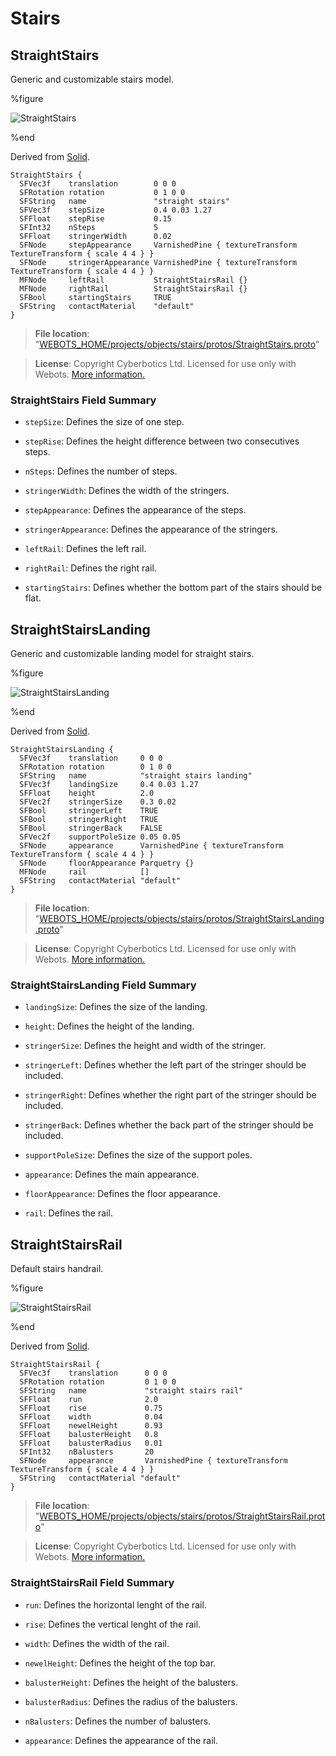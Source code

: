 # Stairs

## StraightStairs

Generic and customizable stairs model.

%figure

![StraightStairs](images/objects/stairs/StraightStairs/model.thumbnail.png)

%end

Derived from [Solid](../reference/solid.md).

```
StraightStairs {
  SFVec3f    translation        0 0 0
  SFRotation rotation           0 1 0 0
  SFString   name               "straight stairs"
  SFVec3f    stepSize           0.4 0.03 1.27
  SFFloat    stepRise           0.15
  SFInt32    nSteps             5
  SFFloat    stringerWidth      0.02
  SFNode     stepAppearance     VarnishedPine { textureTransform TextureTransform { scale 4 4 } }
  SFNode     stringerAppearance VarnishedPine { textureTransform TextureTransform { scale 4 4 } }
  MFNode     leftRail           StraightStairsRail {}
  MFNode     rightRail          StraightStairsRail {}
  SFBool     startingStairs     TRUE
  SFString   contactMaterial    "default"
}
```

> **File location**: "[WEBOTS\_HOME/projects/objects/stairs/protos/StraightStairs.proto](https://github.com/cyberbotics/webots/tree/{version}/projects/objects/stairs/protos/StraightStairs.proto)"

> **License**: Copyright Cyberbotics Ltd. Licensed for use only with Webots.
[More information.](https://cyberbotics.com/webots_assets_license)

### StraightStairs Field Summary

- `stepSize`: Defines the size of one step.

- `stepRise`: Defines the height difference between two consecutives steps.

- `nSteps`: Defines the number of steps.

- `stringerWidth`: Defines the width of the stringers.

- `stepAppearance`: Defines the appearance of the steps.

- `stringerAppearance`: Defines the appearance of the stringers.

- `leftRail`: Defines the left rail.

- `rightRail`: Defines the right rail.

- `startingStairs`: Defines whether the bottom part of the stairs should be flat.

## StraightStairsLanding

Generic and customizable landing model for straight stairs.

%figure

![StraightStairsLanding](images/objects/stairs/StraightStairsLanding/model.thumbnail.png)

%end

Derived from [Solid](../reference/solid.md).

```
StraightStairsLanding {
  SFVec3f    translation     0 0 0
  SFRotation rotation        0 1 0 0
  SFString   name            "straight stairs landing"
  SFVec3f    landingSize     0.4 0.03 1.27
  SFFloat    height          2.0
  SFVec2f    stringerSize    0.3 0.02
  SFBool     stringerLeft    TRUE
  SFBool     stringerRight   TRUE
  SFBool     stringerBack    FALSE
  SFVec2f    supportPoleSize 0.05 0.05
  SFNode     appearance      VarnishedPine { textureTransform TextureTransform { scale 4 4 } }
  SFNode     floorAppearance Parquetry {}
  MFNode     rail            []
  SFString   contactMaterial "default"
}
```

> **File location**: "[WEBOTS\_HOME/projects/objects/stairs/protos/StraightStairsLanding.proto](https://github.com/cyberbotics/webots/tree/{version}/projects/objects/stairs/protos/StraightStairsLanding.proto)"

> **License**: Copyright Cyberbotics Ltd. Licensed for use only with Webots.
[More information.](https://cyberbotics.com/webots_assets_license)

### StraightStairsLanding Field Summary

- `landingSize`: Defines the size of the landing.

- `height`: Defines the height of the landing.

- `stringerSize`: Defines the height and width of the stringer.

- `stringerLeft`: Defines whether the left part of the stringer should be included.

- `stringerRight`: Defines whether the right part of the stringer should be included.

- `stringerBack`: Defines whether the back part of the stringer should be included.

- `supportPoleSize`: Defines the size of the support poles.

- `appearance`: Defines the main appearance.

- `floorAppearance`: Defines the floor appearance.

- `rail`: Defines the rail.

## StraightStairsRail

Default stairs handrail.

%figure

![StraightStairsRail](images/objects/stairs/StraightStairsRail/model.thumbnail.png)

%end

Derived from [Solid](../reference/solid.md).

```
StraightStairsRail {
  SFVec3f    translation      0 0 0
  SFRotation rotation         0 1 0 0
  SFString   name             "straight stairs rail"
  SFFloat    run              2.0
  SFFloat    rise             0.75
  SFFloat    width            0.04
  SFFloat    newelHeight      0.93
  SFFloat    balusterHeight   0.8
  SFFloat    balusterRadius   0.01
  SFInt32    nBalusters       20
  SFNode     appearance       VarnishedPine { textureTransform TextureTransform { scale 4 4 } }
  SFString   contactMaterial "default"
}
```

> **File location**: "[WEBOTS\_HOME/projects/objects/stairs/protos/StraightStairsRail.proto](https://github.com/cyberbotics/webots/tree/{version}/projects/objects/stairs/protos/StraightStairsRail.proto)"

> **License**: Copyright Cyberbotics Ltd. Licensed for use only with Webots.
[More information.](https://cyberbotics.com/webots_assets_license)

### StraightStairsRail Field Summary

- `run`: Defines the horizontal lenght of the rail.

- `rise`: Defines the vertical lenght of the rail.

- `width`: Defines the width of the rail.

- `newelHeight`: Defines the height of the top bar.

- `balusterHeight`: Defines the height of the balusters.

- `balusterRadius`: Defines the radius of the balusters.

- `nBalusters`: Defines the number of balusters.

- `appearance`: Defines the appearance of the rail.

